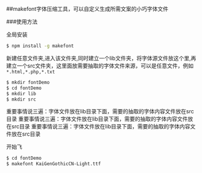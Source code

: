 ##makefont字体压缩工具，可以自定义生成所需文案的小巧字体文件

###使用方法

全局安装
``` bash
$ npm install -g makefont
```

新建任意文件夹,进入该文件夹,同时建立一个lib文件夹，将字体源文件放这个里,再建立一个src文件夹，这里面放需要抽取的字体文件来源，可以是任意文件，例如`*.html,*.php,*.txt`

``` bash
$ mkdir fontDemo
$ cd fontDemo
$ mkdir lib
$ mkdir src
```

重要事情说三遍：字体文件放在lib目录下面，需要的抽取的字体内容文件放在src目录
重要事情说三遍：字体文件放在lib目录下面，需要的抽取的字体内容文件放在src目录
重要事情说三遍：字体文件放在lib目录下面，需要的抽取的字体内容文件放在src目录


开始飞
``` bash
$ cd fontDemo
$ makefont KaiGenGothicCN-Light.ttf
```